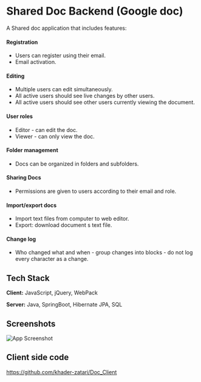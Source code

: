 
# Shared Doc Backend (Google doc)

A Shared doc application that includes features:

#### Registration
* Users can register using their email.
* Email activation.

#### Editing
* Multiple users can edit simultaneously.
* All active users should see live changes by other users.
* All active users should see other users currently viewing the document.

#### User roles
* Editor - can edit the doc.
* Viewer - can only view the doc.

#### Folder management
* Docs can be organized in folders and subfolders.

#### Sharing Docs
* Permissions are given to users according to their email and role.

#### Import/export docs
* Import text files from computer to web editor.
* Export: download document s text file.

#### Change log
* Who changed what and when - group changes into blocks - do not log
every character as a change.
## Tech Stack

**Client:** JavaScript, jQuery, WebPack

**Server:** Java, SpringBoot, Hibernate JPA, SQL
## Screenshots

![App Screenshot](https://via.placeholder.com/468x300?text=App+Screenshot+Here)


## Client side code
https://github.com/khader-zatari/Doc_Client
